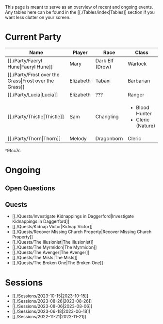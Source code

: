 This page is meant to serve as an overview of recent and ongoing events. Any tables here can be found in the [[./Tables/index|Tables]] section if you want less clutter on your screen.
# Current Party


| Name                                                    | Player    | Race            | Class                                                  |
| ------------------------------------------------------- | --------- | --------------- | ------------------------------------------------------ |
| [[./Party/Faeryl Hune\|Faeryl Hune]]                   | Mary      | Dark Elf (Drow) | Warlock                                                |
| [[./Party/Frost over the Grass\|Frost over the Grass]] | Elizabeth | Tabaxi          | Barbarian                                              |
| [[./Party/Lucia\|Lucia]]                               | Elizabeth | ???             | Ranger                                                 |
| [[./Party/Thistle\|Thistle]]                           | Sam       | Changling       | <ul><li>Blood Hunter</li><li>Cleric (Nature)</li></ul> |
| [[./Party/Thorn\|Thorn]]                               | Melody    | Dragonborn      | Cleric                                                 |


^9fcc7c


# Ongoing
## Open Questions

## Quests
- [[./Quests/Investigate Kidnappings in Daggerford|Investigate Kidnappings in Daggerford]]
- [[./Quests/Kidnap Victor|Kidnap Victor]]
- [[./Quests/Recover Missing Church Property|Recover Missing Church Property]]
- [[./Quests/The Illusionist|The Illusionist]]
- [[./Quests/The Myrmidon|The Myrmidon]]
- [[./Quests/The Avenger|The Avenger]]
- [[./Quests/The Mists|The Mists]]
- [[./Quests/The Broken One|The Broken One]]

# Sessions
- [[./Sessions/2023-10-15|2023-10-15]]
- [[./Sessions/2023-08-26|2023-08-26]]
- [[./Sessions/2023-08-06|2023-08-06]]
- [[./Sessions/2023-06-18|2023-06-18]]
- [[./Sessions/2022-11-21|2022-11-21]]
